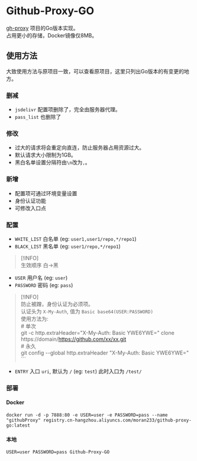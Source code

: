 # Github-Proxy-GO

[gh-proxy](https://github.com/hunshcn/gh-proxy) 项目的Go版本实现。  
占用更小的存储，Docker镜像仅8MB。

## 使用方法
大致使用方法与原项目一致，可以查看原项目，这里只列出Go版本的有变更的地方。  
### 删减
+ `jsdelivr` 配置项删除了，完全由服务器代理。
+ `pass_list` 也删除了
### 修改
+ 过大的请求将会重定向直连，防止服务器占用资源过大。
+ 默认请求大小限制为1GB。
+ 黑白名单设置分隔符由`\n`改为`,`。
### 新增
+ 配置项可通过环境变量设置
+ 身份认证功能
+ 可修改入口点
### 配置
+ `WHITE_LIST` 白名单 (eg: `user1,user1/repo,*/repo1`)
+ `BLACK_LIST` 黑名单 (eg: `user1/repo,*/repo1`)  
> [!INFO]  
    生效顺序 白->黑
+ `USER` 用户名 (eg: `user`)
+ `PASSWORD` 密码 (eg: `pass`)  
> [!INFO]  
    防止被蹭，身份认证为必须项。  
    认证头为 `X-My-Auth`, 值为 `Basic base64(USER:PASSWORD)`  
    使用方法为:  
    # 单次  
    git -c http.extraHeader="X-My-Auth: Basic YWE6YWE=" clone https://domain/https://github.com/xx/xx.git  
    # 永久  
    git config --global http.extraHeader "X-My-Auth: Basic YWE6YWE="
    ```
+ `ENTRY` 入口 `uri`, 默认为 `/` (eg: `test`) 此时入口为 `/test/`
### 部署
#### Docker
```shell
docker run -d -p 7888:80 -e USER=user -e PASSWORD=pass --name "githubProxy" registry.cn-hangzhou.aliyuncs.com/moran233/github-proxy-go:latest
```
#### 本地
```shell
USER=user PASSWORD=pass Github-Proxy-GO
```